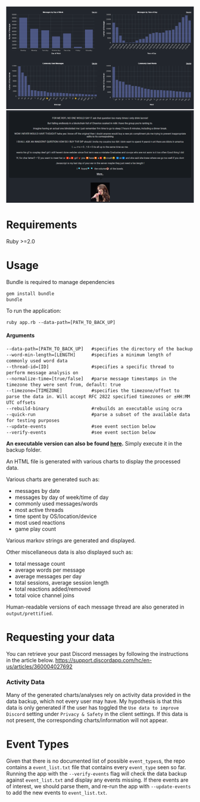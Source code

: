 ![demo](/examples/message_analysis_charts.png)
![demo](/examples/markov.png)

# Requirements
Ruby >=2.0

# Usage
Bundle is required to manage dependencies
```
gem install bundle
bundle
```
To run the application:
```
ruby app.rb --data-path=[PATH_TO_BACK_UP]
```
#### Arguments
```
--data-path=[PATH_TO_BACK_UP]   #specifies the directory of the backup
--word-min-length=[LENGTH]      #specifies a minimum length of commonly used word data
--thread-id=[ID]                #specifies a specific thread to perform message analysis on
--normalize-time=[true/false]   #parse message timestamps in the timezone they were sent from, default: true
--timezone=[TIMEZONE]           #specifies the timezone/offset to parse the data in. Will accept RFC 2822 specified timezones or ±HH:MM UTC offsets
--rebuild-binary                #rebuilds an executable using ocra
--quick-run                     #parse a subset of the available data for testing purposes
--update-events                 #see event section below
--verify-events                 #see event section below
````

**An executable version can also be found [here](https://github.com/Brainicism/DiscordDataParser/releases).** Simply execute it in the backup folder.

An HTML file is generated with various charts to display the processed data. 

Various charts are generated such as:  

- messages by date
- messages by day of week/time of day
- commonly used messages/words
- most active threads
- time spent by OS/location/device
- most used reactions
- game play count

Various markov strings are generated and displayed.

Other miscellaneous data is also displayed such as:

- total message count
- average words per message
- average messages per day
- total sessions, average session length
- total reactions added/removed
- total voice channel joins

Human-readable versions of each message thread are also generated in `output/prettified`.

# Requesting your data
You can retrieve your past Discord messages by following the instructions in the article below.
https://support.discordapp.com/hc/en-us/articles/360004027692

### Activity Data
Many of the generated charts/analyses rely on activity data provided in the data backup, which not every user may have. My hypothesis is that this data is only generated if the user has toggled the `Use data to improve Discord` setting under `Privacy & Safety` in the client settings. If this data is not present, the corresponding charts/information will not appear. 

# Event Types
Given that there is no documented list of possible `event_types`s, the repo contains a `event_list.txt` file that contains every `event_type` seen so far. Running the app with the `--verify-events` flag will check the data backup against `event_list.txt` and display any events missing. If there events are of interest, we should parse them, and re-run the app with `--update-events` to add the new events to `event_list.txt`.
